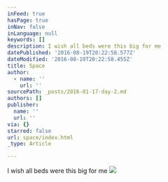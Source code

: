 ```yaml
---
inFeed: true
hasPage: true
inNav: false
inLanguage: null
keywords: []
description: I wish all beds were this big for me
datePublished: '2016-08-19T20:22:58.577Z'
dateModified: '2016-08-19T20:22:58.455Z'
title: Space
author:
  - name: ''
    url: ''
sourcePath: _posts/2016-01-17-day-2.md
authors: []
publisher:
  name: ''
  url: ''
via: {}
starred: false
url: space/index.html
_type: Article

---
```

I wish all beds were this big for me
![](https://s3-us-west-2.amazonaws.com/the-grid-img/p/4b3bf5eb62fb50b0bbb7de690bdf734986fbfe04.jpg)